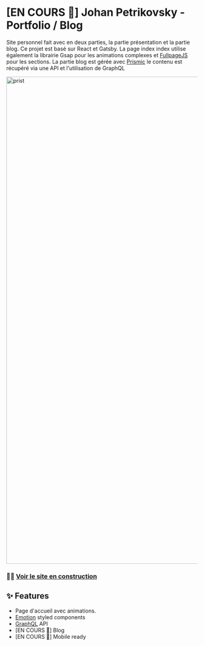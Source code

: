 # [EN COURS 🚧] Johan Petrikovsky - Portfolio / Blog

Site personnel fait avec en deux parties, la partie présentation et la partie blog.
Ce projet est basé sur React et Gatsby.
La page index index utilise également la librairie Gsap pour les animations complexes et [FullpageJS](https://alvarotrigo.com/fullPage/) pour les sections.
La partie blog est gérée avec [Prismic](https://prismic.io/) le contenu est récupéré via une API et l'utilisation de GraphQL

<img width="1280" alt="prist" src="https://i.imgur.com/dcNtshl.png">

### 👩‍💻 [Voir le site en construction](http://kovsky-dev.netlify.com/)

## ✨ Features

- Page d'accueil avec animations.
- [Emotion](https://emotion.sh/docs/styled) styled components
- [GraphQL](https://graphql.org/) API
- [EN COURS 🚧] Blog
- [EN COURS 🚧] Mobile ready
